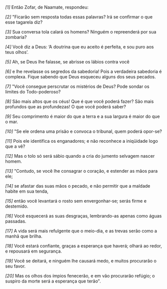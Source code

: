 *[1]* Então Zofar, de Naamate, respondeu:

*[2]* "Ficarão sem resposta todas essas palavras? Irá se confirmar o que esse tagarela diz?

*[3]* Sua conversa tola calará os homens? Ninguém o repreenderá por sua zombaria?

*[4]* Você diz a Deus: ‘A doutrina que eu aceito é perfeita, e sou puro aos teus olhos’.

*[5]* Ah, se Deus lhe falasse, se abrisse os lábios contra você

*[6]* e lhe revelasse os segredos da sabedoria! Pois a verdadeira sabedoria é complexa. Fique sabendo que Deus esqueceu alguns dos seus pecados.

*[7]* "Você consegue perscrutar os mistérios de Deus? Pode sondar os limites do Todo-poderoso?

*[8]* São mais altos que os céus! Que é que você poderá fazer? São mais profundos que as profundezas! O que você poderá saber?

*[9]* Seu comprimento é maior do que a terra e a sua largura é maior do que o mar.

*[10]* "Se ele ordena uma prisão e convoca o tribunal, quem poderá opor-se?

*[11]* Pois ele identifica os enganadores; e não reconhece a iniqüidade logo que a vê?

*[12]* Mas o tolo só será sábio quando a cria do jumento selvagem nascer homem.

*[13]* "Contudo, se você lhe consagrar o coração, e estender as mãos para ele;

*[14]* se afastar das suas mãos o pecado, e não permitir que a maldade habite em sua tenda,

*[15]* então você levantará o rosto sem envergonhar-se; serás firme e destemido.

*[16]* Você esquecerá as suas desgraças, lembrando-as apenas como águas passadas.

*[17]* A vida será mais refulgente que o meio-dia, e as trevas serão como a manhã que brilha.

*[18]* Você estará confiante, graças a esperança que haverá; olhará ao redor, e repousará em segurança.

*[19]* Você se deitará, e ninguém lhe causará medo, e muitos procurarão o seu favor.

*[20]* Mas os olhos dos ímpios fenecerão, e em vão procurarão refúgio; o suspiro da morte será a esperança que terão".

